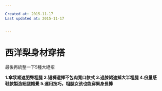```yaml
---

Created at: 2015-11-17
Last updated at: 2015-11-17


---
```


# 西洋梨身材穿搭


最後再統整一下5種大絕招

**1.傘狀裙遮肥臀粗腿**
**2.短褲選擇不包肉寬口款式**
**3.過膝裙遮掉大半粗腿**
**4.份量感鞋款製造細腿錯覺**
**5.運用技巧，粗腿女孩也能穿緊身長褲**

